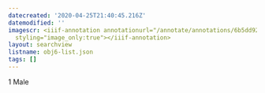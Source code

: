 ```yaml
---
datecreated: '2020-04-25T21:40:45.216Z'
datemodified: ''
imagescr: <iiif-annotation annotationurl="/annotate/annotations/6b5dd920-873d-11ea-a311-5254008afee6.json"
  styling="image_only:true"></iiif-annotation>
layout: searchview
listname: obj6-list.json
tags: []
---
```

1 Male